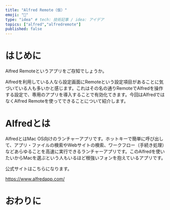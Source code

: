 ```yaml
---
title: "Alfred Remote（仮）"
emoji: "📶"
type: "idea" # tech: 技術記事 / idea: アイデア
topics: ["alfred","alfredremote"]
published: false
---
```


# はじめに

Alfred Remoteというアプリをご存知でしょうか。

Alfredを利用している人なら設定画面にRemoteという設定項目があることに気づいている人も多いかと感じます。これはその名の通りRemoteでAlfredを操作する設定で、専用のアプリを導入することで有効化てきます。今回はAlfredではなくAlfred Remoteを使ってできることについて紹介します。

# Alfredとは

AlfredとはMac OS向けのランチャーアプリです。ホットキーで簡単に呼び出して、アプリ・ファイルの検索やWebサイトの検索、ワークフロー（手続き処理）などあらゆることを高速に実行できるランチャーアプリです。このAlfredを使いたいからMacを選ぶという人もいるほど根強いフォンを抱えているアプリです。

公式サイトはこちらになります。

https://www.alfredapp.com/

# おわりに